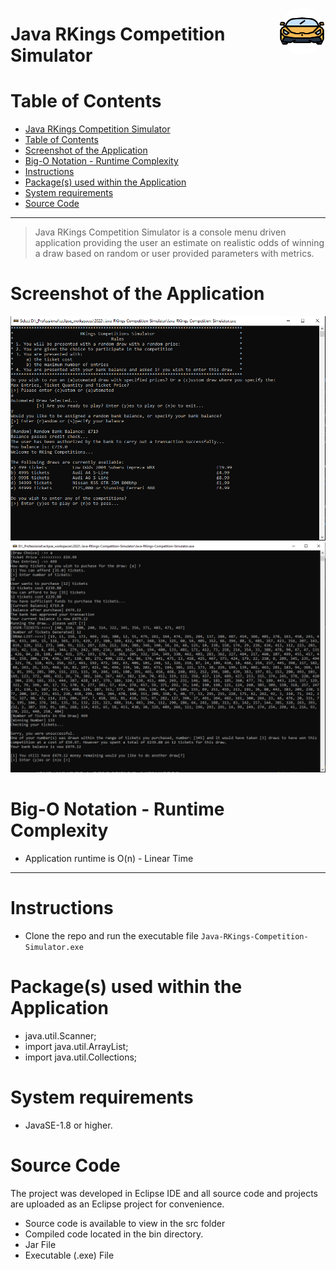 <img src="images/car.png" width="75" align="right" style="background-color: #fff; border-radius: 50%; margin-bottom: 10px"  alt="Java Logo"></a>

# Java RKings Competition Simulator

# Table of Contents

- [Java RKings Competition Simulator](#java-rkings-competition-simulator)
- [Table of Contents](#table-of-contents)
- [Screenshot of the Application](#screenshot-of-the-application)
- [Big-O Notation - Runtime Complexity](#big-o-notation---runtime-complexity)
- [Instructions](#instructions)
- [Package(s) used within the Application](#packages-used-within-the-application)
- [System requirements](#system-requirements)
- [Source Code](#source-code)

---

> Java RKings Competition Simulator is a console menu driven application providing the user an estimate on realistic odds of winning a draw based on random or user provided parameters with metrics.

# Screenshot of the Application

<p align="center" >
 <img src="images/one.png"  height="auto">
 <img src="images/two.png"  height="auto">
</p>

# Big-O Notation - Runtime Complexity

- Application runtime is O(n) - Linear Time

---

# Instructions

- Clone the repo and run the executable file `Java-RKings-Competition-Simulator.exe`

# Package(s) used within the Application

- java.util.Scanner;
- import java.util.ArrayList;
- import java.util.Collections;

# System requirements

- JavaSE-1.8 or higher.

# Source Code

The project was developed in Eclipse IDE and all source code and projects are uploaded as an Eclipse project for convenience.

- Source code is available to view in the src folder
- Compiled code located in the bin directory.
- Jar File
- Executable (.exe) File
